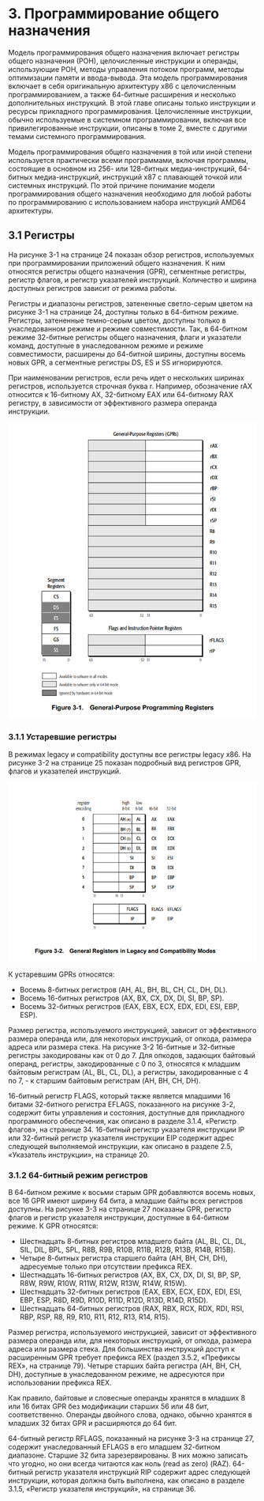 # 3. Программирование общего назначения

Модель программирования общего назначения включает регистры общего назначения (РОН), целочисленные инструкции и операнды, использующие РОН, методы управления потоком программ, методы оптимизации памяти и ввода-вывода. Эта модель программирования включает в себя оригинальную архитектуру x86 с целочисленным программированием, а также 64-битные расширения и несколько дополнительных инструкций. В этой главе описаны только инструкции и ресурсы прикладного программирования. Целочисленные инструкции, обычно используемые в системном программировании, включая все привилегированные инструкции, описаны в томе 2, вместе с другими темами системного программирования.

Модель программирования общего назначения в той или иной степени используется практически всеми программами, включая программы, состоящие в основном из 256- или 128-битных медиа-инструкций, 64-битных медиа-инструкций, инструкций x87 с плавающей точкой или системных инструкций. По этой причине понимание модели программирования общего назначения необходимо для любой работы по программированию с использованием набора инструкций AMD64 архитектуры.

## 3.1 Регистры

На рисунке 3-1 на странице 24 показан обзор регистров, используемых при программировании приложений общего назначения. К ним относятся регистры общего назначения (GPR), сегментные регистры, регистр флагов, и регистр указателей инструкций. Количество и ширина доступных регистров зависит от режима работы.

Регистры и диапазоны регистров, затененные светло-серым цветом на рисунке 3-1 на странице 24, доступны только в 64-битном режиме. Регистры, затененные темно-серым цветом, доступны только в унаследованном режиме и режиме совместимости. Так, в 64-битном режиме 32-битные регистры общего назначения, флаги и указатели команд, доступные в унаследованном режиме и режиме совместимости, расширены до 64-битной ширины, доступны восемь новых GPR, а сегментные регистры DS, ES и SS игнорируются.

При наименовании регистров, если речь идет о нескольких ширинах регистров, используется строчная буква r. Например, обозначение rAX относится к 16-битному AX, 32-битному EAX или 64-битному RAX регистру, в зависимости от эффективного размера операнда инструкции.

<img src="Pasted image 20250629190015.png">

### 3.1.1 Устаревшие регистры

В режимах legacy и compatibility доступны все регистры legacy x86. На рисунке 3-2 на странице 25 показан подробный вид регистров GPR, флагов и указателей инструкций.

<img src="Pasted image 20250629190129.png">

К устаревшим GPRs относятся:
- Восемь 8-битных регистров (AH, AL, BH, BL, CH, CL, DH, DL).
- Восемь 16-битных регистров (AX, BX, CX, DX, DI, SI, BP, SP).
- Восемь 32-битных регистров (EAX, EBX, ECX, EDX, EDI, ESI, EBP, ESP).

Размер регистра, используемого инструкцией, зависит от эффективного размера операнда или, для некоторых инструкций, от опкода, размера адреса или размера стека. На рисунке 3-2 16-битные и 32-битные регистры закодированы как от 0 до 7. Для опкодов, задающих байтовый операнд, регистры, закодированные с 0 по 3, относятся к младшим байтовым регистрам (AL, BL, CL, DL), а регистры, закодированные с 4 по 7, - к старшим байтовым регистрам (AH, BH, CH, DH).

16-битный регистр FLAGS, который также является младшими 16 битами 32-битного регистра EFLAGS, показанного на рисунке 3-2, содержит биты управления и состояния, доступные для прикладного программного обеспечения, как описано в разделе 3.1.4, «Регистр флагов», на странице 34. 16-битный регистр указателя инструкции IP или 32-битный регистр указателя инструкции EIP содержит адрес следующей выполняемой инструкции, как описано в разделе 2.5, «Указатель инструкции», на странице 20.

### 3.1.2 64-битный режим регистров

В 64-битном режиме к восьми старым GPR добавляются восемь новых, все 16 GPR имеют ширину 64 бита, а младшие байты всех регистров доступны. На рисунке 3-3 на странице 27 показаны GPR, регистр флагов и регистр указателя инструкции, доступные в 64-битном режиме. К GPR относятся:

- Шестнадцать 8-битных регистров младшего байта (AL, BL, CL, DL, SIL, DIL, BPL, SPL, R8B, R9B, R10B, R11B, R12B, R13B, R14B, R15B).
- Четыре 8-битных регистра старшего байта (AH, BH, CH, DH), адресуемые только при отсутствии префикса REX.
- Шестнадцать 16-битных регистров (AX, BX, CX, DX, DI, SI, BP, SP, R8W, R9W, R10W, R11W, R12W, R13W, R14W, R15W).
- Шестнадцать 32-битных регистров (EAX, EBX, ECX, EDX, EDI, ESI, EBP, ESP, R8D, R9D, R10D, R11D, R12D, R13D, R14D, R15D).
- Шестнадцать 64-битных регистров (RAX, RBX, RCX, RDX, RDI, RSI, RBP, RSP, R8, R9, R10, R11, R12, R13, R14, R15).

Размер регистра, используемого инструкцией, зависит от эффективного размера операнда или, для некоторых инструкций, от опкода, размера адреса или размера стека. Для большинства инструкций доступ к расширенным GPR требует префикса REX (раздел 3.5.2, «Префиксы REX», на странице 79). Четыре старших байта регистра (AH, BH, CH, DH), доступные в унаследованном режиме, не адресуются при использовании префикса REX.

Как правило, байтовые и словесные операнды хранятся в младших 8 или 16 битах GPR без модификации старших 56 или 48 бит, соответственно. Операнды двойного слова, однако, обычно хранятся в младших 32 битах GPR и расширяются до 64 бит.

64-битный регистр RFLAGS, показанный на рисунке 3-3 на странице 27, содержит унаследованный EFLAGS в его младшем 32-битном диапазоне. Старшие 32 бита зарезервированы. В них можно записать что угодно, но они всегда читаются как ноль (read as zero) (RAZ). 64-битный регистр указателя инструкций RIP содержит адрес следующей инструкции, которая должна быть выполнена, как описано в разделе 3.1.5, «Регистр указателя инструкций», на странице 36.



